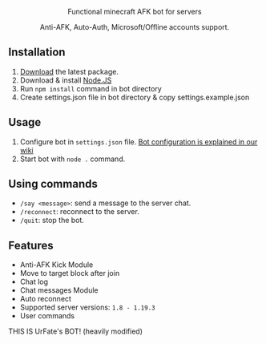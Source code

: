 <p align="center">
    Functional minecraft AFK bot for servers
</p>

<p align="center">
    Anti-AFK, Auto-Auth, Microsoft/Offline accounts support.
</p>

## Installation

 1. [Download](https://github.com/urFate/Afk-Bot/tags) the latest package.
 2. Download & install [Node.JS](https://nodejs.org/en/download/)
 3. Run `npm install` command in bot directory
 4. Create settings.json file in bot directory & copy settings.example.json
 
## Usage
 
 1. Configure bot in `settings.json` file. [Bot configuration is explained in our wiki](https://urfate.gitbook.io/afk-bot/bot-configuration)
 2. Start bot with `node .` command.

## Using commands
 - `/say <message>`: send a message to the server chat.
 - `/reconnect`: reconnect to the server.
 - `/quit`: stop the bot.

## Features

 - Anti-AFK Kick Module
 - Move to target block after join
 - Chat log
 - Chat messages Module
 - Auto reconnect
 - Supported server versions: `1.8 - 1.19.3`
 - User commands
 
THIS IS UrFate's BOT! (heavily modified)